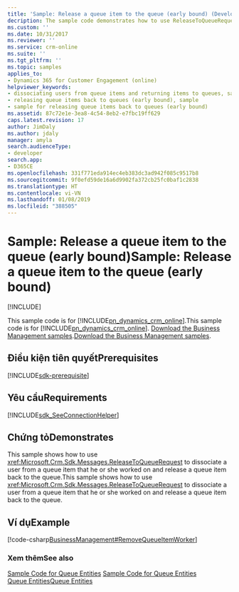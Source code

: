 ```yaml
---
title: 'Sample: Release a queue item to the queue (early bound) (Developer Guide for Dynamics 365 for Customer Engagement) | MicrosoftDocs'
decription: The sample code demonstrates how to use ReleaseToQueueRequest to dissociate a user from a queue item release a queue item back to the queue.
ms.custom: ''
ms.date: 10/31/2017
ms.reviewer: ''
ms.service: crm-online
ms.suite: ''
ms.tgt_pltfrm: ''
ms.topic: samples
applies_to:
- Dynamics 365 for Customer Engagement (online)
helpviewer_keywords:
- dissociating users from queue items and returning items to queues, sample
- releasing queue items back to queues (early bound), sample
- sample for releasing queue items back to queues (early bound)
ms.assetid: 87c72e1e-3ea8-4c54-8eb2-e7fbc19ff629
caps.latest.revision: 17
author: JimDaly
ms.author: jdaly
manager: amyla
search.audienceType:
- developer
search.app:
- D365CE
ms.openlocfilehash: 331f771eda914ec4eb383dc3ad942f085c9517b8
ms.sourcegitcommit: 9f0efd59de16a6d9902fa372cb25fc0baf1c2838
ms.translationtype: HT
ms.contentlocale: vi-VN
ms.lasthandoff: 01/08/2019
ms.locfileid: "388505"
---
```

# <a name="sample-release-a-queue-item-to-the-queue-early-bound"></a><span data-ttu-id="02d09-102">Sample: Release a queue item to the queue (early bound)</span><span class="sxs-lookup"><span data-stu-id="02d09-102">Sample: Release a queue item to the queue (early bound)</span></span>

[!INCLUDE[](../includes/cc_applies_to_update_9_0_0.md)]

<span data-ttu-id="02d09-103">This sample code is for [!INCLUDE[pn_dynamics_crm_online](../includes/pn-dynamics-crm-online.md)].</span><span class="sxs-lookup"><span data-stu-id="02d09-103">This sample code is for [!INCLUDE[pn_dynamics_crm_online](../includes/pn-dynamics-crm-online.md)].</span></span> <span data-ttu-id="02d09-104">[Download the Business Management samples](https://code.msdn.microsoft.com/Business-Management-Samples-6a482e62).</span><span class="sxs-lookup"><span data-stu-id="02d09-104">[Download the Business Management samples](https://code.msdn.microsoft.com/Business-Management-Samples-6a482e62).</span></span>

## <a name="prerequisites"></a><span data-ttu-id="02d09-105">Điều kiện tiên quyết</span><span class="sxs-lookup"><span data-stu-id="02d09-105">Prerequisites</span></span>
[!INCLUDE[sdk-prerequisite](../includes/sdk-prerequisite.md)]
   
## <a name="requirements"></a><span data-ttu-id="02d09-106">Yêu cầu</span><span class="sxs-lookup"><span data-stu-id="02d09-106">Requirements</span></span>  
[!INCLUDE[sdk_SeeConnectionHelper](../includes/sdk-seeconnectionhelper.md)]
  
## <a name="demonstrates"></a><span data-ttu-id="02d09-107">Chứng tỏ</span><span class="sxs-lookup"><span data-stu-id="02d09-107">Demonstrates</span></span>  
 <span data-ttu-id="02d09-108">This sample shows how to use <xref:Microsoft.Crm.Sdk.Messages.ReleaseToQueueRequest> to dissociate a user from a queue item that he or she worked on and release a queue item back to the queue.</span><span class="sxs-lookup"><span data-stu-id="02d09-108">This sample shows how to use <xref:Microsoft.Crm.Sdk.Messages.ReleaseToQueueRequest> to dissociate a user from a queue item that he or she worked on and release a queue item back to the queue.</span></span>  
  
## <a name="example"></a><span data-ttu-id="02d09-109">Ví dụ</span><span class="sxs-lookup"><span data-stu-id="02d09-109">Example</span></span>  
 [!code-csharp[BusinessManagement#RemoveQueueItemWorker](../snippets/csharp/CRMV8/businessmanagement/cs/removequeueitemworker.cs#removequeueitemworker)]  
  
### <a name="see-also"></a><span data-ttu-id="02d09-110">Xem thêm</span><span class="sxs-lookup"><span data-stu-id="02d09-110">See also</span></span>  
 <span data-ttu-id="02d09-111">[Sample Code for Queue Entities](sample-code-queue-entities.md) </span><span class="sxs-lookup"><span data-stu-id="02d09-111">[Sample Code for Queue Entities](sample-code-queue-entities.md) </span></span>  
 [<span data-ttu-id="02d09-112">Queue Entities</span><span class="sxs-lookup"><span data-stu-id="02d09-112">Queue Entities</span></span>](queue-entities.md)
